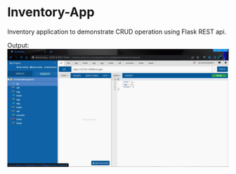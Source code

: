 # Inventory-App

Inventory application to demonstrate CRUD operation using Flask REST api.

Output:
![Output Pic](https://github.com/Gekko12/Inventory-App/blob/main/output.JPG)
